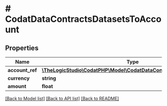 # # CodatDataContractsDatasetsToAccount

## Properties

Name | Type | Description | Notes
------------ | ------------- | ------------- | -------------
**account_ref** | [**\TheLogicStudio\CodatPHP\Model\CodatDataContractsDatasetsRecordRef**](CodatDataContractsDatasetsRecordRef.md) |  | [optional]
**currency** | **string** |  | [optional]
**amount** | **float** |  | [optional]

[[Back to Model list]](../../README.md#models) [[Back to API list]](../../README.md#endpoints) [[Back to README]](../../README.md)
